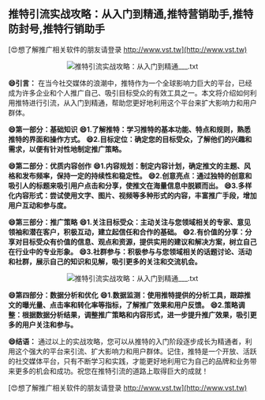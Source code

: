 ## **推特引流实战攻略：从入门到精通,推特营销助手,推特防封号,推特行销助手**

[😍想了解推广相关软件的朋友请登录 http://www.vst.tw](http://www.vst.tw)

 <center><img src="https://vst.tw/MP4/tuiguang/png/2.png" alt="推特引流实战攻略：从入门到精通___.txt"></center>

**😄引言：**
在当今社交媒体的浪潮中，推特作为一个全球影响力巨大的平台，已经成为许多企业和个人推广自己、吸引目标受众的有效工具之一。本文将介绍如何利用推特进行引流，从入门到精通，帮助您更好地利用这个平台来扩大影响力和用户群体。

**😄第一部分：基础知识**
**😄1.了解推特：学习推特的基本功能、特点和规则，熟悉推特的界面和操作方式。**
**😄2.目标定位：确定您的目标受众，了解他们的兴趣和需求，以便有针对性地制定推广策略。**

**😄第二部分：优质内容创作**
**😄1.内容规划：制定内容计划，确定推文的主题、风格和发布频率，保持一定的持续性和稳定性。**
**😄2.创意亮点：通过独特的创意和吸引人的标题来吸引用户点击和分享，使推文在海量信息中脱颖而出。**
**😄3.多样化内容形式：尝试使用文字、图片、视频等多种形式的内容，丰富推广手段，增加用户互动和参与度。**

**😄第三部分：推广策略**
**😄1.关注目标受众：主动关注与您领域相关的专家、意见领袖和潜在客户，积极互动，建立起信任和合作的基础。**
**😄2.有价值的分享：分享对目标受众有价值的信息、观点和资源，提供实用的建议和解决方案，树立自己在行业中的专业形象。**
**😄3.社群参与：积极参与与您领域相关的话题讨论、活动和社群，展示自己的知识和见解，吸引更多的关注和交流机会。**

 <center><img src="https://vst.tw/MP4/tuiguang/png/4.png" alt="推特引流实战攻略：从入门到精通___.txt"></center>

**😄第四部分：数据分析和优化**
**😄1.数据监测：使用推特提供的分析工具，跟踪推文的曝光量、点击率和转化率等指标，了解推广效果和用户反馈。**
**😄2.策略调整：根据数据分析结果，调整推广策略和内容形式，进一步提升推广效果，吸引更多的用户关注和参与。**

**😄结语：**
通过以上的实战攻略，您可以从推特的入门阶段逐步成长为精通者，利用这个强大的平台来引流、扩大影响力和用户群体。记住，推特是一个开放、活跃的社交媒体平台，只有不断学习和实践，才能更好地利用它为自己的品牌和业务带来更多的机会和成功。祝您在推特引流的道路上取得巨大的成就！

[😍想了解推广相关软件的朋友请登录 http://www.vst.tw](http://www.vst.tw)




